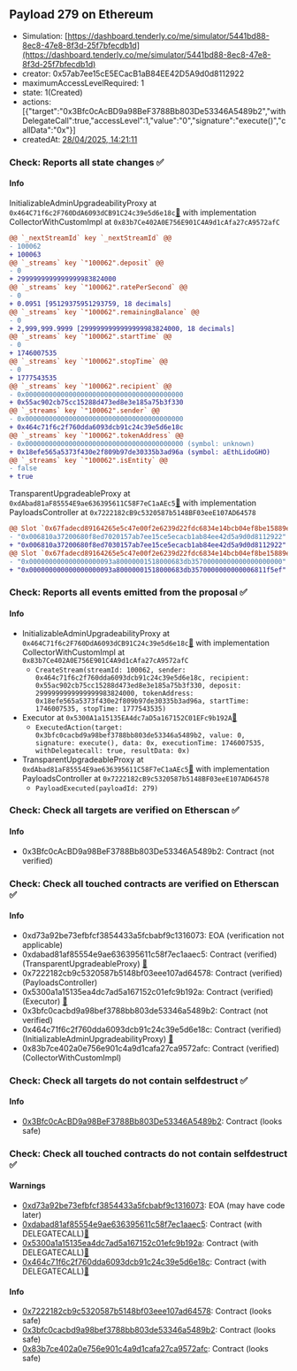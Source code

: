 ## Payload 279 on Ethereum

- Simulation: [https://dashboard.tenderly.co/me/simulator/5441bd88-8ec8-47e8-8f3d-25f7bfecdb1d](https://dashboard.tenderly.co/me/simulator/5441bd88-8ec8-47e8-8f3d-25f7bfecdb1d)
- creator: 0x57ab7ee15cE5ECacB1aB84EE42D5A9d0d8112922
- maximumAccessLevelRequired: 1
- state: 1(Created)
- actions: [{"target":"0x3Bfc0cAcBD9a98BeF3788Bb803De53346A5489b2","withDelegateCall":true,"accessLevel":1,"value":"0","signature":"execute()","callData":"0x"}]
- createdAt: [28/04/2025, 14:21:11](https://etherscan.io/tx/0xb91c260cddde51d081ceacc32e775b5ec32d1bd157198135ae48f629d8fb3d05)

### Check: Reports all state changes :white_check_mark:

#### Info


InitializableAdminUpgradeabilityProxy at `0x464C71f6c2F760DdA6093dCB91C24c39e5d6e18c`[:ghost:](https://github.com/bgd-labs/aave-address-book "AaveV2Ethereum.COLLECTOR, AaveV2EthereumAMM.COLLECTOR, AaveV2EthereumArc.COLLECTOR, AaveV3Ethereum.COLLECTOR, AaveV3EthereumEtherFi.COLLECTOR, AaveV3EthereumLido.COLLECTOR") with implementation CollectorWithCustomImpl at `0x83b7Ce402A0E756E901C4A9d1cAfa27cA9572afC`
```diff
@@ `_nextStreamId` key `_nextStreamId` @@
- 100062
+ 100063
@@ `_streams` key `"100062".deposit` @@
- 0
+ 2999999999999999983824000
@@ `_streams` key `"100062".ratePerSecond` @@
- 0
+ 0.0951 [95129375951293759, 18 decimals]
@@ `_streams` key `"100062".remainingBalance` @@
- 0
+ 2,999,999.9999 [2999999999999999983824000, 18 decimals]
@@ `_streams` key `"100062".startTime` @@
- 0
+ 1746007535
@@ `_streams` key `"100062".stopTime` @@
- 0
+ 1777543535
@@ `_streams` key `"100062".recipient` @@
- 0x0000000000000000000000000000000000000000
+ 0x55ac902cb75cc15288d473ed8e3e185a75b3f330
@@ `_streams` key `"100062".sender` @@
- 0x0000000000000000000000000000000000000000
+ 0x464c71f6c2f760dda6093dcb91c24c39e5d6e18c
@@ `_streams` key `"100062".tokenAddress` @@
- 0x0000000000000000000000000000000000000000 (symbol: unknown)
+ 0x18efe565a5373f430e2f809b97de30335b3ad96a (symbol: aEthLidoGHO)
@@ `_streams` key `"100062".isEntity` @@
- false
+ true
```

TransparentUpgradeableProxy at `0xdAbad81aF85554E9ae636395611C58F7eC1aAEc5`[:ghost:](https://github.com/bgd-labs/aave-address-book "GovernanceV3Ethereum.PAYLOADS_CONTROLLER") with implementation PayloadsController at `0x7222182cB9c5320587b5148BF03eeE107AD64578`
```diff
@@ Slot `0x67fadecd89164265e5c47e00f2e6239d22fdc6834e14bcb04ef8be15889e2bbd` @@
- "0x006810a37200680f8ed7020157ab7ee15ce5ecacb1ab84ee42d5a9d0d8112922"
+ "0x006810a37200680f8ed7030157ab7ee15ce5ecacb1ab84ee42d5a9d0d8112922"
@@ Slot `0x67fadecd89164265e5c47e00f2e6239d22fdc6834e14bcb04ef8be15889e2bbe` @@
- "0x000000000000000000093a80000001518000683db35700000000000000000000"
+ "0x000000000000000000093a80000001518000683db3570000000000006811f5ef"
```


### Check: Reports all events emitted from the proposal :white_check_mark:

#### Info

- InitializableAdminUpgradeabilityProxy at `0x464C71f6c2F760DdA6093dCB91C24c39e5d6e18c`[:ghost:](https://github.com/bgd-labs/aave-address-book "AaveV2Ethereum.COLLECTOR, AaveV2EthereumAMM.COLLECTOR, AaveV2EthereumArc.COLLECTOR, AaveV3Ethereum.COLLECTOR, AaveV3EthereumEtherFi.COLLECTOR, AaveV3EthereumLido.COLLECTOR") with implementation CollectorWithCustomImpl at `0x83b7Ce402A0E756E901C4A9d1cAfa27cA9572afC`
  - `CreateStream(streamId: 100062, sender: 0x464c71f6c2f760dda6093dcb91c24c39e5d6e18c, recipient: 0x55ac902cb75cc15288d473ed8e3e185a75b3f330, deposit: 2999999999999999983824000, tokenAddress: 0x18efe565a5373f430e2f809b97de30335b3ad96a, startTime: 1746007535, stopTime: 1777543535)`
- Executor at `0x5300A1a15135EA4dc7aD5a167152C01EFc9b192A`[:ghost:](https://github.com/bgd-labs/aave-address-book "AaveV2Ethereum.POOL_ADMIN, AaveV2EthereumAMM.POOL_ADMIN, AaveV3Ethereum.ACL_ADMIN, AaveV3EthereumEtherFi.ACL_ADMIN, AaveV3EthereumLido.ACL_ADMIN, GovernanceV3Ethereum.EXECUTOR_LVL_1")
  - `ExecutedAction(target: 0x3bfc0cacbd9a98bef3788bb803de53346a5489b2, value: 0, signature: execute(), data: 0x, executionTime: 1746007535, withDelegatecall: true, resultData: 0x)`
- TransparentUpgradeableProxy at `0xdAbad81aF85554E9ae636395611C58F7eC1aAEc5`[:ghost:](https://github.com/bgd-labs/aave-address-book "GovernanceV3Ethereum.PAYLOADS_CONTROLLER") with implementation PayloadsController at `0x7222182cB9c5320587b5148BF03eeE107AD64578`
  - `PayloadExecuted(payloadId: 279)`

### Check: Check all targets are verified on Etherscan :white_check_mark:

#### Info

- 0x3Bfc0cAcBD9a98BeF3788Bb803De53346A5489b2: Contract (not verified) 

### Check: Check all touched contracts are verified on Etherscan :white_check_mark:

#### Info

- 0xd73a92be73efbfcf3854433a5fcbabf9c1316073: EOA (verification not applicable)
- 0xdabad81af85554e9ae636395611c58f7ec1aaec5: Contract (verified) (TransparentUpgradeableProxy) [:ghost:](https://github.com/bgd-labs/aave-address-book "GovernanceV3Ethereum.PAYLOADS_CONTROLLER")
- 0x7222182cb9c5320587b5148bf03eee107ad64578: Contract (verified) (PayloadsController) 
- 0x5300a1a15135ea4dc7ad5a167152c01efc9b192a: Contract (verified) (Executor) [:ghost:](https://github.com/bgd-labs/aave-address-book "AaveV2Ethereum.POOL_ADMIN, AaveV2EthereumAMM.POOL_ADMIN, AaveV3Ethereum.ACL_ADMIN, AaveV3EthereumEtherFi.ACL_ADMIN, AaveV3EthereumLido.ACL_ADMIN, GovernanceV3Ethereum.EXECUTOR_LVL_1")
- 0x3bfc0cacbd9a98bef3788bb803de53346a5489b2: Contract (not verified) 
- 0x464c71f6c2f760dda6093dcb91c24c39e5d6e18c: Contract (verified) (InitializableAdminUpgradeabilityProxy) [:ghost:](https://github.com/bgd-labs/aave-address-book "AaveV2Ethereum.COLLECTOR, AaveV2EthereumAMM.COLLECTOR, AaveV2EthereumArc.COLLECTOR, AaveV3Ethereum.COLLECTOR, AaveV3EthereumEtherFi.COLLECTOR, AaveV3EthereumLido.COLLECTOR")
- 0x83b7ce402a0e756e901c4a9d1cafa27ca9572afc: Contract (verified) (CollectorWithCustomImpl) 

### Check: Check all targets do not contain selfdestruct :white_check_mark:

#### Info

- [0x3Bfc0cAcBD9a98BeF3788Bb803De53346A5489b2](https://etherscan.io/address/0x3Bfc0cAcBD9a98BeF3788Bb803De53346A5489b2): Contract (looks safe)

### Check: Check all touched contracts do not contain selfdestruct :white_check_mark:

#### Warnings

- [0xd73a92be73efbfcf3854433a5fcbabf9c1316073](https://etherscan.io/address/0xd73a92be73efbfcf3854433a5fcbabf9c1316073): EOA (may have code later)
- [0xdabad81af85554e9ae636395611c58f7ec1aaec5](https://etherscan.io/address/0xdabad81af85554e9ae636395611c58f7ec1aaec5): Contract (with DELEGATECALL)[:ghost:](https://github.com/bgd-labs/aave-address-book "GovernanceV3Ethereum.PAYLOADS_CONTROLLER")
- [0x5300a1a15135ea4dc7ad5a167152c01efc9b192a](https://etherscan.io/address/0x5300a1a15135ea4dc7ad5a167152c01efc9b192a): Contract (with DELEGATECALL)[:ghost:](https://github.com/bgd-labs/aave-address-book "AaveV2Ethereum.POOL_ADMIN, AaveV2EthereumAMM.POOL_ADMIN, AaveV3Ethereum.ACL_ADMIN, AaveV3EthereumEtherFi.ACL_ADMIN, AaveV3EthereumLido.ACL_ADMIN, GovernanceV3Ethereum.EXECUTOR_LVL_1")
- [0x464c71f6c2f760dda6093dcb91c24c39e5d6e18c](https://etherscan.io/address/0x464c71f6c2f760dda6093dcb91c24c39e5d6e18c): Contract (with DELEGATECALL)[:ghost:](https://github.com/bgd-labs/aave-address-book "AaveV2Ethereum.COLLECTOR, AaveV2EthereumAMM.COLLECTOR, AaveV2EthereumArc.COLLECTOR, AaveV3Ethereum.COLLECTOR, AaveV3EthereumEtherFi.COLLECTOR, AaveV3EthereumLido.COLLECTOR")

#### Info

- [0x7222182cb9c5320587b5148bf03eee107ad64578](https://etherscan.io/address/0x7222182cb9c5320587b5148bf03eee107ad64578): Contract (looks safe)
- [0x3bfc0cacbd9a98bef3788bb803de53346a5489b2](https://etherscan.io/address/0x3bfc0cacbd9a98bef3788bb803de53346a5489b2): Contract (looks safe)
- [0x83b7ce402a0e756e901c4a9d1cafa27ca9572afc](https://etherscan.io/address/0x83b7ce402a0e756e901c4a9d1cafa27ca9572afc): Contract (looks safe)

